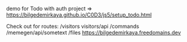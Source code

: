 demo for Todo with auth project => https://bilgedemirkaya.github.io/C0D3/js5/setup_todo.html

Check out for routes: /visitors visitors/api /commands /memegen/api/sometext /files
https://bilgedemirkaya.freedomains.dev